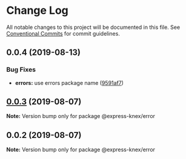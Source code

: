 # Change Log

All notable changes to this project will be documented in this file.
See [Conventional Commits](https://conventionalcommits.org) for commit guidelines.

## 0.0.4 (2019-08-13)


### Bug Fixes

* **errors:** use errors package name ([9591af7](https://github.com/express-knex/express-knex/tree/master/packages/errors/commit/9591af7))





## [0.0.3](https://github.com/express-knex/express-knex/tree/master/packages/error/compare/@express-knex/error@0.0.2...@express-knex/error@0.0.3) (2019-08-07)

**Note:** Version bump only for package @express-knex/error





## 0.0.2 (2019-08-07)

**Note:** Version bump only for package @express-knex/error
